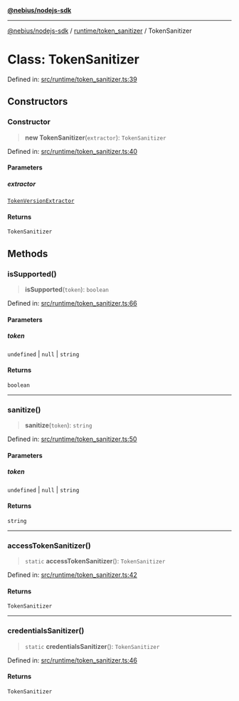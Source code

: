 [**@nebius/nodejs-sdk**](../../../README.md)

***

[@nebius/nodejs-sdk](../../../README.md) / [runtime/token\_sanitizer](../README.md) / TokenSanitizer

# Class: TokenSanitizer

Defined in: [src/runtime/token\_sanitizer.ts:39](https://github.com/nebius/nodejs-sdk/blob/2ec552fb564ad8fdbf78c4eb6e73ce9101501e8a/src/runtime/token_sanitizer.ts#L39)

## Constructors

### Constructor

> **new TokenSanitizer**(`extractor`): `TokenSanitizer`

Defined in: [src/runtime/token\_sanitizer.ts:40](https://github.com/nebius/nodejs-sdk/blob/2ec552fb564ad8fdbf78c4eb6e73ce9101501e8a/src/runtime/token_sanitizer.ts#L40)

#### Parameters

##### extractor

[`TokenVersionExtractor`](../interfaces/TokenVersionExtractor.md)

#### Returns

`TokenSanitizer`

## Methods

### isSupported()

> **isSupported**(`token`): `boolean`

Defined in: [src/runtime/token\_sanitizer.ts:66](https://github.com/nebius/nodejs-sdk/blob/2ec552fb564ad8fdbf78c4eb6e73ce9101501e8a/src/runtime/token_sanitizer.ts#L66)

#### Parameters

##### token

`undefined` | `null` | `string`

#### Returns

`boolean`

***

### sanitize()

> **sanitize**(`token`): `string`

Defined in: [src/runtime/token\_sanitizer.ts:50](https://github.com/nebius/nodejs-sdk/blob/2ec552fb564ad8fdbf78c4eb6e73ce9101501e8a/src/runtime/token_sanitizer.ts#L50)

#### Parameters

##### token

`undefined` | `null` | `string`

#### Returns

`string`

***

### accessTokenSanitizer()

> `static` **accessTokenSanitizer**(): `TokenSanitizer`

Defined in: [src/runtime/token\_sanitizer.ts:42](https://github.com/nebius/nodejs-sdk/blob/2ec552fb564ad8fdbf78c4eb6e73ce9101501e8a/src/runtime/token_sanitizer.ts#L42)

#### Returns

`TokenSanitizer`

***

### credentialsSanitizer()

> `static` **credentialsSanitizer**(): `TokenSanitizer`

Defined in: [src/runtime/token\_sanitizer.ts:46](https://github.com/nebius/nodejs-sdk/blob/2ec552fb564ad8fdbf78c4eb6e73ce9101501e8a/src/runtime/token_sanitizer.ts#L46)

#### Returns

`TokenSanitizer`
